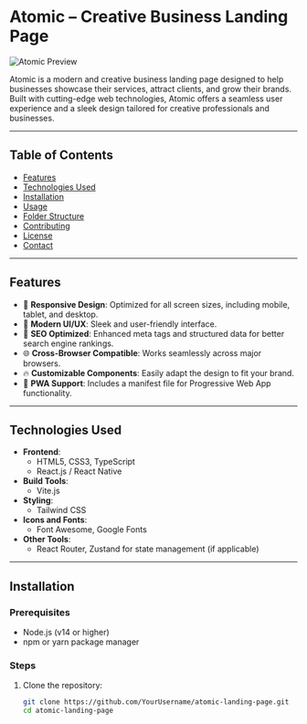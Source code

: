 # **Atomic – Creative Business Landing Page**

![Atomic Preview](/)

Atomic is a modern and creative business landing page designed to help businesses showcase their services, attract clients, and grow their brands. Built with cutting-edge web technologies, Atomic offers a seamless user experience and a sleek design tailored for creative professionals and businesses.

---

## **Table of Contents**
- [Features](#features)
- [Technologies Used](#technologies-used)
- [Installation](#installation)
- [Usage](#usage)
- [Folder Structure](#folder-structure)
- [Contributing](#contributing)
- [License](#license)
- [Contact](#contact)

---

## **Features**
- 🚀 **Responsive Design**: Optimized for all screen sizes, including mobile, tablet, and desktop.
- 🎨 **Modern UI/UX**: Sleek and user-friendly interface.
- 🌟 **SEO Optimized**: Enhanced meta tags and structured data for better search engine rankings.
- 🌐 **Cross-Browser Compatible**: Works seamlessly across major browsers.
- 🔥 **Customizable Components**: Easily adapt the design to fit your brand.
- 📄 **PWA Support**: Includes a manifest file for Progressive Web App functionality.

---

## **Technologies Used**
- **Frontend**:  
  - HTML5, CSS3, TypeScript  
  - React.js / React Native
- **Build Tools**:  
  - Vite.js
- **Styling**:  
  - Tailwind CSS
- **Icons and Fonts**:  
  - Font Awesome, Google Fonts
- **Other Tools**:  
  - React Router, Zustand for state management (if applicable)

---

## **Installation**

### Prerequisites
- Node.js (v14 or higher)
- npm or yarn package manager

### Steps
1. Clone the repository:
   ```bash
   git clone https://github.com/YourUsername/atomic-landing-page.git
   cd atomic-landing-page
